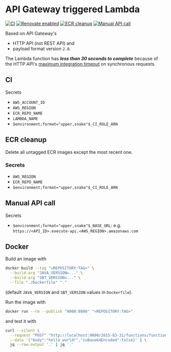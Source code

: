 # API Gateway triggered Lambda

[![CI](https://github.com/$github_org$/$repo_name$/actions/workflows/ci.yml/badge.svg)](https://github.com/$github_org$/$repo_name$/actions/workflows/ci.yml)
[![Renovate enabled](https://img.shields.io/badge/renovate-enabled-brightgreen.svg?style=flat-square)](https://renovatebot.com)
[![ECR cleanup](https://github.com/$github_org$/$repo_name$/workflows/ecr_cleanup.yml/badge.svg)](https://github.com/$github_org$/$repo_name$/actions/workflows/ecr_cleanup.yml)
[![Manual API call](https://github.com/$github_org$/$repo_name$/actions/workflows/manual_api_call.yml/badge.svg)](https://github.com/$github_org$/$repo_name$/actions/workflows/manual_api_call.yml)

Based on API Gateway's

- HTTP API (not REST API) and
- payload format version `2.0`.

The Lambda function has _**less than 30 seconds to complete**_ because of the
HTTP API's [maximum integration timeout](https://docs.aws.amazon.com/apigateway/latest/developerguide/limits.html#http-api-quotas)
on synchronous requests.

## CI

Secrets

- `AWS_ACCOUNT_ID`
- `AWS_REGION`
- `ECR_REPO_NAME`
- `LAMBDA_NAME`
- `$environment;format="upper,snake"$_CI_ROLE_ARN`

## ECR cleanup

Delete all untagged ECR images except the most recent one.

### Secrets

- `AWS_REGION`
- `ECR_REPO_NAME`
- `$environment;format="upper,snake"$_CI_ROLE_ARN`

## Manual API call

Secrets

- `$environment;format="upper,snake"$_BASE_URL`: e.g. `https://<API_ID>.execute-api.<AWS_REGION>.amazonaws.com`

## Docker

Build an image with

```bash
docker build --tag "<REPOSITORY:TAG>" \
  --build-arg "JAVA_VERSION=..." \
  --build-arg "SBT_VERSION=..." \
  --file "./Dockerfile" "."
```

(default `JAVA_VERSION` and `SBT_VERSION` values in `Dockerfile`).

Run the image with

```bash
docker run --rm --publish "9000:8080" "<REPOSITORY:TAG>"
```

and test it with

```bash
curl --silent \
  --request "POST" "http://localhost:9000/2015-03-31/functions/function/invocations" \
  --data '{"body":"hello world!","isBase64Encoded":false}' | \
  jq --raw-output '.' | jq '.'
```
